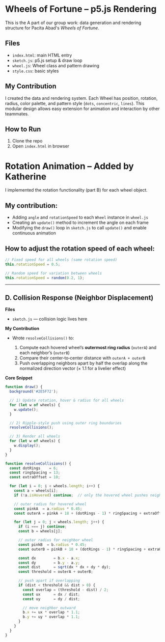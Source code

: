 # Wheels of Fortune – p5.js Rendering

This is the A part of our group work: data generation and rendering structure for Pacita Abad's *Wheels of Fortune*.

## Files

- `index.html`: main HTML entry
- `sketch.js`: p5.js setup & draw loop
- `wheel.js`: Wheel class and pattern drawing
- `style.css`: basic styles

## My Contribution

I created the data and rendering system. Each Wheel has position, rotation, radius, color palette, and pattern style (`dots`, `concentric`, `lines`). This modular design allows easy extension for animation and interaction by other teammates.

## How to Run

1. Clone the repo
2. Open `index.html` in browser


# Rotation Animation – Added by Katherine

I implemented the rotation functionality (part B) for each wheel object. 

## My contribution:
- Adding `angle` and `rotationSpeed` to each `Wheel` instance in `wheel.js`
- Creating an `update()` method to increment the angle on each frame
- Modifying the `draw()` loop in `sketch.js` to call `update()` and enable continuous animation

## How to adjust the rotation speed of each wheel:
```js
// Fixed speed for all wheels (same rotation speed)
this.rotationSpeed = 0.5;

// Random speed for variation between wheels
this.rotationSpeed = random(0.2, 1);
```

---

## D. Collision Response (Neighbor Displacement)

**Files**

* `sketch.js` — collision logic lives here

**My Contribution**

* Wrote `resolveCollisions()` to:

  1. Compute each hovered wheel’s **outermost ring radius** (`outerA`) and each neighbor’s (`outerB`)
  2. Compare their center‐to‐center distance with `outerA + outerB`
  3. Push overlapping neighbors apart by half the overlap along the normalized direction vector (× 1.1 for a livelier effect)

**Core Snippet**

```js
function draw() {
  background('#2E5F72');

  // 1) Update rotation, hover & radius for all wheels
  for (let w of wheels) {
    w.update();
  }

  // 2) Ripple‐style push using outer ring boundaries
  resolveCollisions();

  // 3) Render all wheels
  for (let w of wheels) {
    w.display();
  }
}

function resolveCollisions() {
  const dotRings    = 6;
  const ringSpacing = 13;
  const extraOffset = 10;

  for (let i = 0; i < wheels.length; i++) {
    const a = wheels[i];
    if (!a.isHovered) continue;  // only the hovered wheel pushes neighbors

    // outer radius for hovered wheel
    const pinkA  = a.radius * 0.45;
    const outerA = pinkA + 18 + (dotRings - 1) * ringSpacing + extraOffset;

    for (let j = 0; j < wheels.length; j++) {
      if (i === j) continue;
      const b = wheels[j];

      // outer radius for neighbor wheel
      const pinkB  = b.radius * 0.45;
      const outerB = pinkB + 18 + (dotRings - 1) * ringSpacing + extraOffset;

      const dx        = b.x - a.x;
      const dy        = b.y - a.y;
      const dist      = sqrt(dx * dx + dy * dy);
      const threshold = outerA + outerB;

      // push apart if overlapping
      if (dist < threshold && dist > 0) {
        const overlap = (threshold - dist) / 2;
        const ux      = dx / dist;
        const uy      = dy / dist;

        // move neighbor outward
        b.x += ux * overlap * 1.1;
        b.y += uy * overlap * 1.1;
      }
    }
  }
}
```
